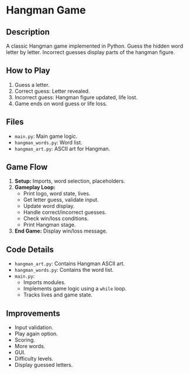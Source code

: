 # Hangman Game

## Description

A classic Hangman game implemented in Python. Guess the hidden word letter by letter. Incorrect guesses display parts of the hangman figure.

## How to Play

1.  Guess a letter.
2.  Correct guess: Letter revealed.
3.  Incorrect guess: Hangman figure updated, life lost.
4.  Game ends on word guess or life loss.

## Files

* `main.py`: Main game logic.
* `hangman_words.py`: Word list.
* `hangman_art.py`: ASCII art for Hangman.


## Game Flow

1.  **Setup:** Imports, word selection, placeholders.
2.  **Gameplay Loop:**
    * Print logo, word state, lives.
    * Get letter guess, validate input.
    * Update word display.
    * Handle correct/incorrect guesses.
    * Check win/loss conditions.
    * Print Hangman stage.
3.  **End Game:** Display win/loss message.

## Code Details

* `hangman_art.py`: Contains Hangman ASCII art.
* `hangman_words.py`: Contains the word list.
* `main.py`:
    * Imports modules.
    * Implements game logic using a `while` loop.
    * Tracks lives and game state.

## Improvements

* Input validation.
* Play again option.
* Scoring.
* More words.
* GUI.
* Difficulty levels.
* Display guessed letters.
